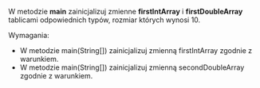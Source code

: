 W metodzie **main** zainicjalizuj zmienne **firstIntArray** i **firstDoubleArray** tablicami odpowiednich typów,
rozmiar których wynosi 10.

Wymagania:

- W metodzie main(String[]) zainicjalizuj zmienną firstIntArray zgodnie z warunkiem.
- W metodzie main(String[]) zainicjalizuj zmienną secondDoubleArray zgodnie z warunkiem.